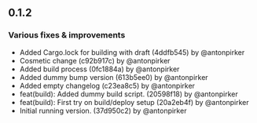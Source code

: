 ## 0.1.2

### Various fixes & improvements

- Added Cargo.lock for building with draft (4ddfb545) by @antonpirker
- Cosmetic change (c92b917c) by @antonpirker
- Added build process (0fc1884a) by @antonpirker
- Added dummy bump version (613b5ee0) by @antonpirker
- Added empty changelog (c23ea8c5) by @antonpirker
- feat(build): Added dummy build script. (20598f18) by @antonpirker
- feat(build): First try on build/deploy setup (20a2eb4f) by @antonpirker
- Initial running version. (37d950c2) by @antonpirker

